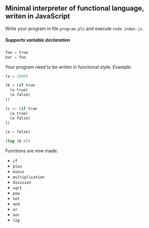## Minimal interpreter of functional language, writen in JavaScript

Write your program in file `program.pls` and execute `node index.js`.

##### Supports variable declaration

```lisp
foo = true
bar = foo
```

Your program need to be writen in functional style. Example:

```lisp
(a = 1000)

(b = (if true
  (a true)
  (a false)
))

(c => (if true
  (a true)
  (a false)
))

(a = false)

(log (b c))
```

Functions are now made:

* `if`
* `plus`
* `minus`
* `multiplication`
* `division`
* `sqrt`
* `pow`
* `not`
* `and`
* `or`
* `xor`
* `log`
